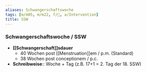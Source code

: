 ```yaml
---
aliases: Schwangerschaftswoche
tags: [m/m05, m/m22, f/🦩, a/Intervention]
title: SSW
---
```

### Schwangerschaftswoche / SSW
- **[[Schwangerschaft]]sdauer**
	- 40 Wochen post [[Menstruation]]em / p.m. (Standard)
	- 38 Wochen post conceptionem / p.c.
- **Schreibweise**:: Woche + Tag (z.B. 17+1 = 2. Tag der 18. SSW)